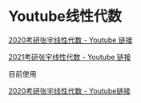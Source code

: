 # Youtube线性代数

[2020考研张宇线性代数 - Youtube 链接](https://www.youtube.com/watch?v=7pwxl13deO8&list=PLRMOX8QaZK8y3UCPH_GArTOrJMeC-mOnT)

[2021考研张宇线性代数 - Youtube 链接](https://www.youtube.com/watch?v=ghNtuabD6Ss&list=PLRMOX8QaZK8z4yLzXRkiPO38R911V7TQE)

目前使用

[2020考研张宇线性代数 - Youtube链接](https://www.youtube.com/watch?v=NKdo1ZKvbok&list=PLRMOX8QaZK8zXgvJ6zMfxcRjiju2BPTlF)